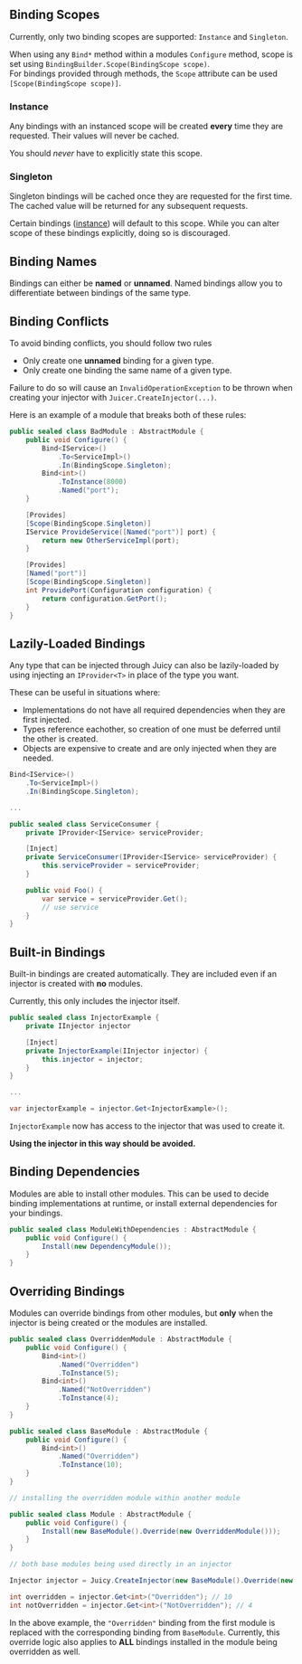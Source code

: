 ## Binding Scopes

Currently, only two binding scopes are supported: `Instance` and `Singleton`.

When using any `Bind*` method within a modules `Configure` method, scope is set using `BindingBuilder.Scope(BindingScope scope)`.  
For bindings provided through methods, the `Scope` attribute can be used `[Scope(BindingScope scope)]`.

### Instance
Any bindings with an instanced scope will be created **every** time they are requested. Their values will never be cached.

You should _never_ have to explicitly state this scope.

### Singleton
Singleton bindings will be cached once they are requested for the first time. The cached value will be returned for any subsequent requests.

Certain bindings ([instance](./explicit.md#instance)) will default to this scope. While you can alter scope of these bindings explicitly, doing so is discouraged.

## Binding Names
Bindings can either be **named** or **unnamed**. Named bindings allow you to differentiate between bindings of the same type.

## Binding Conflicts
To avoid binding conflicts, you should follow two rules

* Only create one **unnamed** binding for a given type.
* Only create one binding the same name of a given type.

Failure to do so will cause an `InvalidOperationException` to be thrown when creating your injector with `Juicer.CreateInjector(...)`.

Here is an example of a module that breaks both of these rules:
```csharp
public sealed class BadModule : AbstractModule {
    public void Configure() {
        Bind<IService>()
            .To<ServiceImpl>()
            .In(BindingScope.Singleton);
        Bind<int>()
            .ToInstance(8000)
            .Named("port");
    }

    [Provides]
    [Scope(BindingScope.Singleton)]
    IService ProvideService([Named("port")] port) {
        return new OtherServiceImpl(port);
    }

    [Provides]
    [Named("port")]
    [Scope(BindingScope.Singleton)]
    int ProvidePort(Configuration configuration) {
        return configuration.GetPort();
    }
}
```

## Lazily-Loaded Bindings
Any type that can be injected through Juicy can also be lazily-loaded by using injecting an `IProvider<T>` in place of the type you want.

These can be useful in situations where:

* Implementations do not have all required dependencies when they are first injected.
* Types reference eachother, so creation of one must be deferred until the other is created.
* Objects are expensive to create and are only injected when they are needed.

```csharp
Bind<IService>()
    .To<ServiceImpl>()
    .In(BindingScope.Singleton);

...

public sealed class ServiceConsumer {
    private IProvider<IService> serviceProvider;

    [Inject]
    private ServiceConsumer(IProvider<IService> serviceProvider) {
        this.serviceProvider = serviceProvider;
    }

    public void Foo() {
        var service = serviceProvider.Get();
        // use service
    }
}
```

## Built-in Bindings
Built-in bindings are created automatically. They are included even if an injector is created with **no** modules.

Currently, this only includes the injector itself.

```csharp
public sealed class InjectorExample {
    private IInjector injector

    [Inject]
    private InjectorExample(IInjector injector) {
        this.injector = injector;
    }
}

...

var injectorExample = injector.Get<InjectorExample>();
```
`InjectorExample` now has access to the injector that was used to create it.

**Using the injector in this way should be avoided.**

## Binding Dependencies
Modules are able to install other modules. This can be used to decide binding implementations at runtime, or install external dependencies for your bindings.

```csharp
public sealed class ModuleWithDependencies : AbstractModule {
    public void Configure() {
        Install(new DependencyModule());
    }
}
```

## Overriding Bindings
Modules can override bindings from other modules, but **only** when the injector is being created or the modules are installed.

```csharp
public sealed class OverriddenModule : AbstractModule {
    public void Configure() {
        Bind<int>()
            .Named("Overridden")
            .ToInstance(5);
        Bind<int>()
            .Named("NotOverridden")
            .ToInstance(4);
    }
}

public sealed class BaseModule : AbstractModule {
    public void Configure() {
        Bind<int>()
            .Named("Overridden")
            .ToInstance(10);
    }
}

// installing the overridden module within another module

public sealed class Module : AbstractModule {
    public void Configure() {
        Install(new BaseModule().Override(new OverriddenModule()));
    }
}

// both base modules being used directly in an injector

Injector injector = Juicy.CreateInjector(new BaseModule().Override(new OverriddenModule()));

int overridden = injector.Get<int>("Overridden"); // 10
int notOverridden = injector.Get<int>("NotOverridden"); // 4
```

In the above example, the `"Overridden"` binding from the first module is replaced with the corresponding binding from `BaseModule`. Currently, this override logic also applies to **ALL** bindings installed in the module being overridden as well.